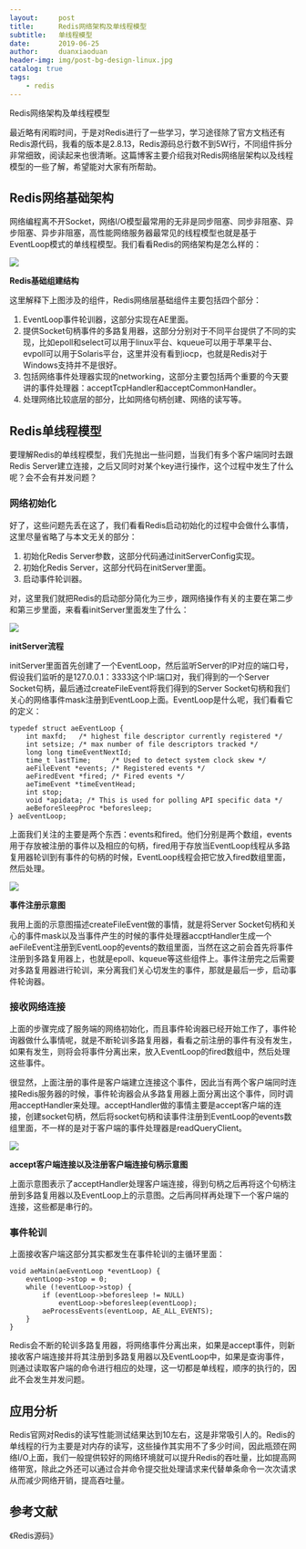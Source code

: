 ```yaml
---
layout:     post
title:      Redis网络架构及单线程模型
subtitle:   单线程模型
date:       2019-06-25
author:     duanxiaoduan
header-img: img/post-bg-design-linux.jpg
catalog: true
tags:
    - redis
---
```


Redis网络架构及单线程模型

最近略有闲暇时间，于是对Redis进行了一些学习，学习途径除了官方文档还有Redis源代码，我看的版本是2.8.13，Redis源码总行数不到5W行，不同组件拆分非常细致，阅读起来也很清晰。这篇博客主要介绍我对Redis网络层架构以及线程模型的一些了解，希望能对大家有所帮助。

Redis网络基础架构
-----------

网络编程离不开Socket，网络I/O模型最常用的无非是同步阻塞、同步非阻塞、异步阻塞、异步非阻塞，高性能网络服务器最常见的线程模型也就是基于EventLoop模式的单线程模型。我们看看Redis的网络架构是怎么样的：

![](http://static.oschina.net/uploads/space/2016/0520/213306_Ow0a_1759553.png)

**Redis基础组建结构**

这里解释下上图涉及的组件，Redis网络层基础组件主要包括四个部分：

1.  EventLoop事件轮训器，这部分实现在AE里面。
2.  提供Socket句柄事件的多路复用器，这部分分别对于不同平台提供了不同的实现，比如epoll和select可以用于linux平台、kqueue可以用于苹果平台、evpoll可以用于Solaris平台，这里并没有看到iocp，也就是Redis对于Windows支持并不是很好。
3.  包括网络事件处理器实现的networking，这部分主要包括两个重要的今天要讲的事件处理器：acceptTcpHandler和acceptCommonHandler。
4.  处理网络比较底层的部分，比如网络句柄创建、网络的读写等。

Redis单线程模型
----------

要理解Redis的单线程模型，我们先抛出一些问题，当我们有多个客户端同时去跟Redis Server建立连接，之后又同时对某个key进行操作，这个过程中发生了什么呢？会不会有并发问题？

### 网络初始化

好了，这些问题先丢在这了，我们看看Redis启动初始化的过程中会做什么事情，这里尽量省略了与本文无关的部分：

1.  初始化Redis Server参数，这部分代码通过initServerConfig实现。
2.  初始化Redis Server，这部分代码在initServer里面。
3.  启动事件轮训器。

对，这里我们就把Redis的启动部分简化为三步，跟网络操作有关的主要在第二步和第三步里面，来看看initServer里面发生了什么：

![](http://static.oschina.net/uploads/space/2016/0520/220054_E29O_1759553.png)

**initServer流程**

initServer里面首先创建了一个EventLoop，然后监听Server的IP对应的端口号，假设我们监听的是127.0.0.1：3333这个IP:端口对，我们得到的一个Server Socket句柄，最后通过createFileEvent将我们得到的Server Socket句柄和我们关心的网络事件mask注册到EventLoop上面。EventLoop是什么呢，我们看看它的定义：

    typedef struct aeEventLoop {
        int maxfd;   /* highest file descriptor currently registered */
        int setsize; /* max number of file descriptors tracked */
        long long timeEventNextId;
        time_t lastTime;     /* Used to detect system clock skew */
        aeFileEvent *events; /* Registered events */
        aeFiredEvent *fired; /* Fired events */
        aeTimeEvent *timeEventHead;
        int stop;
        void *apidata; /* This is used for polling API specific data */
        aeBeforeSleepProc *beforesleep;
    } aeEventLoop;

上面我们关注的主要是两个东西：events和fired。他们分别是两个数组，events用于存放被注册的事件以及相应的句柄，fired用于存放当EventLoop线程从多路复用器轮训到有事件的句柄的时候，EventLoop线程会把它放入fired数组里面，然后处理。

![](http://static.oschina.net/uploads/space/2016/0520/221317_NQfv_1759553.png)

**事件注册示意图**

我用上面的示意图描述createFileEvent做的事情，就是将Server Socket句柄和关心的事件mask以及当事件产生的时候的事件处理器accptHandler生成一个aeFileEvent注册到EventLoop的events的数组里面，当然在这之前会首先将事件注册到多路复用器上，也就是epoll、kqueue等这些组件上。事件注册完之后需要对多路复用器进行轮训，来分离我们关心切发生的事件，那就是最后一步，启动事件轮询器。

### 接收网络连接

上面的步骤完成了服务端的网络初始化，而且事件轮询器已经开始工作了，事件轮询器做什么事情呢，就是不断轮训多路复用器，看看之前注册的事件有没有发生，如果有发生，则将会将事件分离出来，放入EventLoop的fired数组中，然后处理这些事件。

很显然，上面注册的事件是客户端建立连接这个事件，因此当有两个客户端同时连接Redis服务器的时候，事件轮询器会从多路复用器上面分离出这个事件，同时调用acceptHandler来处理。acceptHandler做的事情主要是accept客户端的连接，创建socket句柄，然后将socket句柄和读事件注册到EventLoop的events数组里面，不一样的是对于客户端的事件处理器是readQueryClient。

![](http://static.oschina.net/uploads/space/2016/0520/222936_78rd_1759553.png)

**accept客户端连接以及注册客户端连接句柄示意图**

上面示意图表示了acceptHandler处理客户端连接，得到句柄之后再将这个句柄注册到多路复用器以及EventLoop上的示意图。之后再同样再处理下一个客户端的连接，这些都是串行的。

### 事件轮训

上面接收客户端这部分其实都发生在事件轮训的主循环里面：

    void aeMain(aeEventLoop *eventLoop) {
        eventLoop->stop = 0;
        while (!eventLoop->stop) {
            if (eventLoop->beforesleep != NULL)
                eventLoop->beforesleep(eventLoop);
            aeProcessEvents(eventLoop, AE_ALL_EVENTS);
        }
    }

Redis会不断的轮训多路复用器，将网络事件分离出来，如果是accept事件，则新接收客户端连接并将其注册到多路复用器以及EventLoop中，如果是查询事件，则通过读取客户端的命令进行相应的处理，这一切都是单线程，顺序的执行的，因此不会发生并发问题。

应用分析
----

Redis官网对Redis的读写性能测试结果达到10左右，这是非常吸引人的。Redis的单线程的行为主要是对内存的读写，这些操作其实用不了多少时间，因此瓶颈在网络I/O上面，我们一般提供较好的网络环境就可以提升Redis的吞吐量，比如提高网络带宽，除此之外还可以通过合并命令提交批处理请求来代替单条命令一次次请求从而减少网络开销，提高吞吐量。

参考文献
----

《Redis源码》